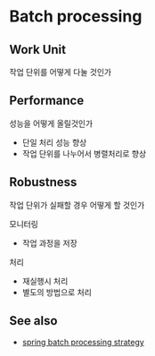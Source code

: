 # Batch processing

## Work Unit

작업 단위를 어떻게 다눌 것인가

## Performance

성능을 어떻게 올릴것인가

- 단일 처리 성능 향상
- 작업 단위를 나누어서 병렬처리로 향상

## Robustness

작업 단위가 실패할 경우 어떻게 할 것인가

모니터링

- 작업 과정을 저장

처리

- 재실행시 처리
- 별도의 방법으로 처리

## See also

- [spring batch processing strategy](https://docs.spring.io/spring-batch/docs/current/reference/html/spring-batch-intro.html#batchProcessingStrategy)
